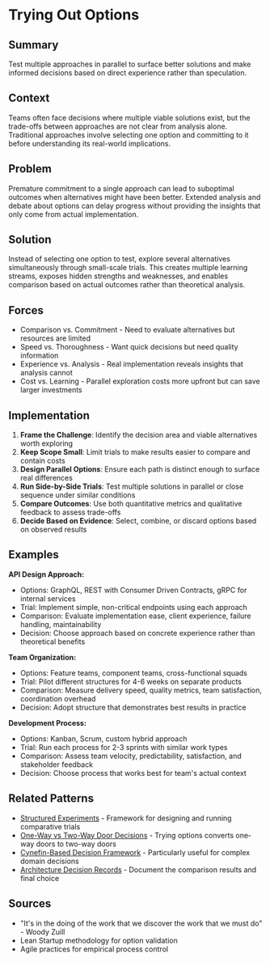 # Trying Out Options

## Summary
Test multiple approaches in parallel to surface better solutions and make informed decisions based on direct experience rather than speculation.

## Context
Teams often face decisions where multiple viable solutions exist, but the trade-offs between approaches are not clear from analysis alone. Traditional approaches involve selecting one option and committing to it before understanding its real-world implications.

## Problem
Premature commitment to a single approach can lead to suboptimal outcomes when alternatives might have been better. Extended analysis and debate about options can delay progress without providing the insights that only come from actual implementation.

## Solution
Instead of selecting one option to test, explore several alternatives simultaneously through small-scale trials. This creates multiple learning streams, exposes hidden strengths and weaknesses, and enables comparison based on actual outcomes rather than theoretical analysis.

## Forces
- Comparison vs. Commitment - Need to evaluate alternatives but resources are limited
- Speed vs. Thoroughness - Want quick decisions but need quality information
- Experience vs. Analysis - Real implementation reveals insights that analysis cannot
- Cost vs. Learning - Parallel exploration costs more upfront but can save larger investments

## Implementation
1. **Frame the Challenge**: Identify the decision area and viable alternatives worth exploring
2. **Keep Scope Small**: Limit trials to make results easier to compare and contain costs
3. **Design Parallel Options**: Ensure each path is distinct enough to surface real differences
4. **Run Side-by-Side Trials**: Test multiple solutions in parallel or close sequence under similar conditions
5. **Compare Outcomes**: Use both quantitative metrics and qualitative feedback to assess trade-offs
6. **Decide Based on Evidence**: Select, combine, or discard options based on observed results

## Examples
**API Design Approach:**
- Options: GraphQL, REST with Consumer Driven Contracts, gRPC for internal services
- Trial: Implement simple, non-critical endpoints using each approach
- Comparison: Evaluate implementation ease, client experience, failure handling, maintainability
- Decision: Choose approach based on concrete experience rather than theoretical benefits

**Team Organization:**
- Options: Feature teams, component teams, cross-functional squads
- Trial: Pilot different structures for 4-6 weeks on separate products
- Comparison: Measure delivery speed, quality metrics, team satisfaction, coordination overhead
- Decision: Adopt structure that demonstrates best results in practice

**Development Process:**
- Options: Kanban, Scrum, custom hybrid approach
- Trial: Run each process for 2-3 sprints with similar work types
- Comparison: Assess team velocity, predictability, satisfaction, and stakeholder feedback
- Decision: Choose process that works best for team's actual context

## Related Patterns
- [Structured Experiments](structured-experiments.md) - Framework for designing and running comparative trials
- [One-Way vs Two-Way Door Decisions](one-way-two-way-door-decisions.md) - Trying options converts one-way doors to two-way doors
- [Cynefin-Based Decision Framework](cynefin-based-decision-framework.md) - Particularly useful for complex domain decisions
- [Architecture Decision Records](architecture-decision-records.md) - Document the comparison results and final choice

## Sources
- "It's in the doing of the work that we discover the work that we must do" - Woody Zuill
- Lean Startup methodology for option validation
- Agile practices for empirical process control